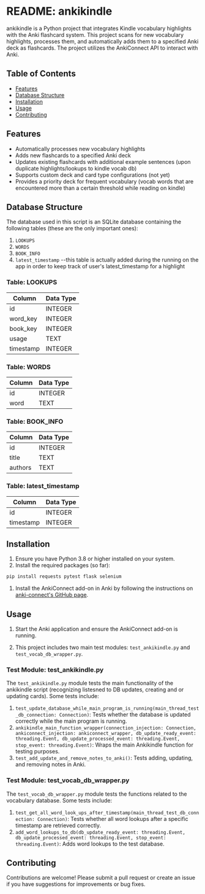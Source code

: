 # README: ankikindle 

ankikindle is a Python project that integrates Kindle vocabulary highlights with the Anki flashcard system. This project scans for new vocabulary highlights, processes them, and automatically adds them to a specified Anki deck as flashcards. The project utilizes the AnkiConnect API to interact with Anki.

## Table of Contents

- [Features](#features)
- [Database Structure](#database-structure)
- [Installation](#installation)
- [Usage](#usage)
- [Contributing](#contributing)

## Features

- Automatically processes new vocabulary highlights
- Adds new flashcards to a specified Anki deck
- Updates existing flashcards with additional example sentences (upon duplicate highlights/lookups to kindle vocab db)
- Supports custom deck and card type configurations (not yet)
- Provides a priority deck for frequent vocabulary (vocab words that are encountered more than a certain threshold while reading on kindle)


## Database Structure

The database used in this script is an SQLite database containing the following tables (these are the only important ones):

1. `LOOKUPS`
2. `WORDS`
3. `BOOK_INFO`
4. `latest_timestamp` --this table is actually added during the running on the app in order to keep track of user's latest_timestamp for a highlight

### Table: LOOKUPS

| Column     | Data Type |
|------------|-----------|
| id         | INTEGER   |
| word_key   | INTEGER   |
| book_key   | INTEGER   |
| usage      | TEXT      |
| timestamp  | INTEGER   |

### Table: WORDS

| Column     | Data Type |
|------------|-----------|
| id         | INTEGER   |
| word       | TEXT      |

### Table: BOOK_INFO

| Column     | Data Type |
|------------|-----------|
| id         | INTEGER   |
| title      | TEXT      |
| authors    | TEXT      |

### Table: latest_timestamp

| Column     | Data Type |
|------------|-----------|
| id         | INTEGER   |
| timestamp  | INTEGER   |



## Installation

1. Ensure you have Python 3.8 or higher installed on your system.
2. Install the required packages (so far):

```bash
pip install requests pytest flask selenium
```

1. Install the AnkiConnect add-on in Anki by following the instructions on [anki-connect's GitHub page](https://github.com/FooSoft/anki-connect).

## Usage

1. Start the Anki application and ensure the AnkiConnect add-on is running.

2. This project includes two main test modules: `test_ankikindle.py` and `test_vocab_db_wrapper.py`.

### Test Module: test_ankikindle.py

The `test_ankikindle.py` module tests the main functionality of the ankikindle script (recognizing listesned to DB updates, creating and or updating cards). Some tests include:

1. `test_update_database_while_main_program_is_running(main_thread_test_db_connection: Connection)`: Tests whether the database is updated correctly while the main program is running.
2. `ankikindle_main_function_wrapper(connection_injection: Connection, ankiconnect_injection: ankiconnect_wrapper, db_update_ready_event: threading.Event, db_update_processed_event: threading.Event, stop_event: threading.Event)`: Wraps the main Ankikindle function for testing purposes.
3. `test_add_update_and_remove_notes_to_anki()`: Tests adding, updating, and removing notes in Anki.

### Test Module: test_vocab_db_wrapper.py

The `test_vocab_db_wrapper.py` module tests the functions related to the vocabulary database. Some tests include:

1. `test_get_all_word_look_ups_after_timestamp(main_thread_test_db_connection: Connection)`: Tests whether all word lookups after a specific timestamp are retrieved correctly.
2. `add_word_lookups_to_db(db_update_ready_event: threading.Event, db_update_processed_event: threading.Event, stop_event: threading.Event)`: Adds word lookups to the test database.


## Contributing

Contributions are welcome! Please submit a pull request or create an issue if you have suggestions for improvements or bug fixes.

